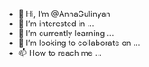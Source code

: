 - 👋 Hi, I’m @AnnaGulinyan
- 👀 I’m interested in ...
- 🌱 I’m currently learning ...
- 💞️ I’m looking to collaborate on ...
- 📫 How to reach me ...

<!---
AnnaGulinyan/AnnaGulinyan is a ✨ special ✨ repository because its `README.md` (this file) appears on your GitHub profile.
You can click the Preview link to take a look at your changes.
--->
